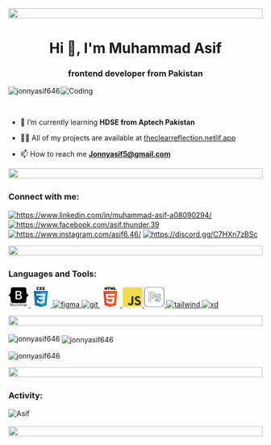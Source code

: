 <img src="https://i.imgur.com/dBaSKWF.gif" height="20" width="100%">
<h1 align="center">Hi 👋, I'm Muhammad Asif</h1>

<h3 align="center">frontend developer from Pakistan</h3>
<img align="right" alt="Coding" width="400" src="https://media.giphy.com/media/PI3QGKFN6XZUCMMqJm/giphy.gif">
<p align="left"> <img src="https://komarev.com/ghpvc/?username=jonnyasif646&label=Profile%20views&color=0e75b6&style=flat" alt="jonnyasif646" /> </p>

<p align="left"> <a href="https://twitter.com/" target="blank"><img src="https://img.shields.io/twitter/follow/?logo=twitter&style=for-the-badge" alt="" /></a> </p>

- 🌱 I’m currently learning **HDSE from Aptech Pakistan**

- 👨‍💻 All of my projects are available at [theclearreflection.netlif.app](theclearreflection.netlif.app)

- 📫 How to reach me **Jonnyasif5@gmail.com**
<img src="https://i.imgur.com/dBaSKWF.gif" height="20" width="100%">
<h3 align="left">Connect with me:</h3>
<p align="left">
<a href="https://linkedin.com/in/https://www.linkedin.com/in/muhammad-asif-a08090294/" target="blank"><img align="center" src="https://raw.githubusercontent.com/rahuldkjain/github-profile-readme-generator/master/src/images/icons/Social/linked-in-alt.svg" alt="https://www.linkedin.com/in/muhammad-asif-a08090294/" height="30" width="40" /></a>
<a href="https://fb.com/https://www.facebook.com/asif.thunder.39" target="blank"><img align="center" src="https://raw.githubusercontent.com/rahuldkjain/github-profile-readme-generator/master/src/images/icons/Social/facebook.svg" alt="https://www.facebook.com/asif.thunder.39" height="30" width="40" /></a>
<a href="https://instagram.com/https://www.instagram.com/asif6.46/" target="blank"><img align="center" src="https://raw.githubusercontent.com/rahuldkjain/github-profile-readme-generator/master/src/images/icons/Social/instagram.svg" alt="https://www.instagram.com/asif6.46/" height="30" width="40" /></a>
<a href="https://discord.gg/https://discord.gg/C7HXn7zBSc" target="blank"><img align="center" src="https://raw.githubusercontent.com/rahuldkjain/github-profile-readme-generator/master/src/images/icons/Social/discord.svg" alt="https://discord.gg/C7HXn7zBSc" height="30" width="40" /></a>
</p>
<img src="https://i.imgur.com/dBaSKWF.gif" height="20" width="100%">
<h3 align="left">Languages and Tools:</h3>
<p align="left"> <a href="https://getbootstrap.com" target="_blank" rel="noreferrer"> <img src="https://raw.githubusercontent.com/devicons/devicon/master/icons/bootstrap/bootstrap-plain-wordmark.svg" alt="bootstrap" width="40" height="40"/> </a> <a href="https://www.w3schools.com/css/" target="_blank" rel="noreferrer"> <img src="https://raw.githubusercontent.com/devicons/devicon/master/icons/css3/css3-original-wordmark.svg" alt="css3" width="40" height="40"/> </a> <a href="https://www.figma.com/" target="_blank" rel="noreferrer"> <img src="https://www.vectorlogo.zone/logos/figma/figma-icon.svg" alt="figma" width="40" height="40"/> </a> <a href="https://git-scm.com/" target="_blank" rel="noreferrer"> <img src="https://www.vectorlogo.zone/logos/git-scm/git-scm-icon.svg" alt="git" width="40" height="40"/> </a> <a href="https://www.w3.org/html/" target="_blank" rel="noreferrer"> <img src="https://raw.githubusercontent.com/devicons/devicon/master/icons/html5/html5-original-wordmark.svg" alt="html5" width="40" height="40"/> </a> <a href="https://developer.mozilla.org/en-US/docs/Web/JavaScript" target="_blank" rel="noreferrer"> <img src="https://raw.githubusercontent.com/devicons/devicon/master/icons/javascript/javascript-original.svg" alt="javascript" width="40" height="40"/> </a> <a href="https://www.photoshop.com/en" target="_blank" rel="noreferrer"> <img src="https://raw.githubusercontent.com/devicons/devicon/master/icons/photoshop/photoshop-line.svg" alt="photoshop" width="40" height="40"/> </a> <a href="https://tailwindcss.com/" target="_blank" rel="noreferrer"> <img src="https://www.vectorlogo.zone/logos/tailwindcss/tailwindcss-icon.svg" alt="tailwind" width="40" height="40"/> </a> <a href="https://www.adobe.com/products/xd.html" target="_blank" rel="noreferrer"> <img src="https://cdn.worldvectorlogo.com/logos/adobe-xd.svg" alt="xd" width="40" height="40"/> </a> </p>
<img src="https://i.imgur.com/dBaSKWF.gif" height="20" width="100%">

<p><img align="left" src="https://github-readme-stats.vercel.app/api/top-langs?username=jonnyasif646&show_icons=true&locale=en&layout=compact" alt="jonnyasif646" /></p>

<p>&nbsp;<img align="center" src="https://github-readme-stats.vercel.app/api?username=jonnyasif646&show_icons=true&locale=en" alt="jonnyasif646" /></p>

<p><img align="center" src="https://github-readme-streak-stats.herokuapp.com/?user=jonnyasif646&" alt="jonnyasif646" /></p>
<img src="https://i.imgur.com/dBaSKWF.gif" height="20" width="100%">
<h3 align="left">Activity:</h3>

![Asif](https://github-readme-activity-graph.vercel.app/graph?username=A-Wahab-Aamir&custom_title=Abdul-Wahab-Amir's%20GitHub%20Activity%20Graph&bg_color=0D1117&color=7F3FBF&line=7F3FBF&point=7F3FBF&area_color=FFFFFF&title_color=FFFFFF&area=true)
<br><br>
<img src="https://i.imgur.com/dBaSKWF.gif" height="20" width="100%">
